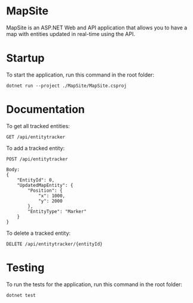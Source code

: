 # MapSite

MapSite is an ASP.NET Web and API application that allows you to have a map with entities updated in real-time using the API.

# Startup
To start the application, run this command in the root folder:
```
dotnet run --project ./MapSite/MapSite.csproj
```

# Documentation

To get all tracked entities:
```
GET /api/entitytracker
```

To add a tracked entity:
```
POST /api/entitytracker

Body:
{
    "EntityId": 0,
    "UpdatedMapEntity": {
        "Position": {
            "x": 1000,
            "y": 2000
        },
        "EntityType": "Marker"
    }
}
```

To delete a tracked entity:
```
DELETE /api/entitytracker/{entityId}
```

# Testing

To run the tests for the application, run this command in the root folder:
```
dotnet test
```
